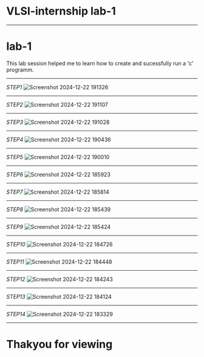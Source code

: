 # VLSI-internship lab-1
***
# lab-1 
  This lab session helped me to learn how to create and sucessfully run a 'c' programm.
***
*STEP1*
![Screenshot 2024-12-22 191326](https://github.com/user-attachments/assets/38cbc3f7-deff-4e0d-89ce-c2ec90feae86)
***
*STEP2*
![Screenshot 2024-12-22 191107](https://github.com/user-attachments/assets/57852194-ef24-4715-b70c-ff37179548ea)
***
*STEP3*
![Screenshot 2024-12-22 191028](https://github.com/user-attachments/assets/a7c159c8-1ddd-409f-aab4-29cf351adf88)
***
*STEP4*
![Screenshot 2024-12-22 190436](https://github.com/user-attachments/assets/f806bda7-725a-4446-8f29-dfcc7d5d589f)
***
*STEP5*
![Screenshot 2024-12-22 190010](https://github.com/user-attachments/assets/c41799ae-1164-4645-bf33-fe3eaf893af9)
***
*STEP6*
![Screenshot 2024-12-22 185923](https://github.com/user-attachments/assets/57cd57dd-543b-4e97-b078-68df00b8ac4f)
***
*STEP7*
![Screenshot 2024-12-22 185814](https://github.com/user-attachments/assets/35dbcacc-5e55-4d83-b974-ea7d078fa3a1)
***
*STEP8*
![Screenshot 2024-12-22 185439](https://github.com/user-attachments/assets/5b932471-efbe-4cb7-bbbe-788f7351ecbb)
***
*STEP9*
![Screenshot 2024-12-22 185424](https://github.com/user-attachments/assets/35551bad-0b8d-4121-b065-dab9096cdb15)
***
*STEP10*
![Screenshot 2024-12-22 184726](https://github.com/user-attachments/assets/903e6fa9-f7c3-45c0-a877-84f39d49e146)
***
*STEP11*
![Screenshot 2024-12-22 184448](https://github.com/user-attachments/assets/6cb6828a-6e9c-464f-9b20-2070aea42826)
***
*STEP12*
![Screenshot 2024-12-22 184243](https://github.com/user-attachments/assets/a0b5003c-47af-4737-8def-b7d593067079)
***
*STEP13*
![Screenshot 2024-12-22 184124](https://github.com/user-attachments/assets/220cd31e-4903-4e33-9481-addc24dd11e4)
***
*STEP14*
![Screenshot 2024-12-22 183329](https://github.com/user-attachments/assets/038b2d6c-f530-4d56-b9a0-eb8b0320b607)
***
# Thakyou for viewing
